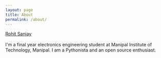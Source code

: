 ```yaml
---
layout: page
title: About
permalink: /about/
---
```


<div class="LI-profile-badge"  data-version="v1" data-size="medium" data-locale="en_US" data-type="horizontal" data-theme="light" data-vanity="rohit-sanjay"><a class="LI-simple-link" href='https://in.linkedin.com/in/rohit-sanjay?trk=profile-badge'>Rohit Sanjay</a></div>
<script type="text/javascript" src="https://platform.linkedin.com/badges/js/profile.js" async defer>
</script>
<br>
I'm a final year electronics engineering student at Manipal Institute of Technology, Manipal. I am a Pythonista and an open source enthusiast.

<!---
This is the base Jekyll theme. You can find out more info about customizing your Jekyll theme, as well as basic Jekyll usage documentation at [jekyllrb.com](https://jekyllrb.com/)-->

<!--- You can find the source code for Minima at GitHub:
[jekyll][jekyll-organization] /
[minima](https://github.com/jekyll/minima)-->

<!---You can find the source code for Jekyll at GitHub:
[jekyll][jekyll-organization] /
[jekyll](https://github.com/jekyll/jekyll)-->

[jekyll-organization]: https://github.com/jekyll
